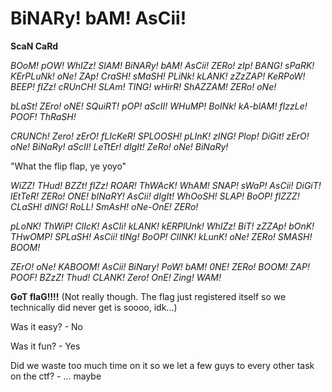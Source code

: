 # BiNARy! bAM! AsCii!

**ScaN CaRd**

*BOoM! pOW! WhIZz! SlAM! BiNARy! bAM! AsCii! ZERo! zIp! BANG! sPaRK! KErPLuNk! oNe! ZAp! CraSH! sMaSH! PLiNk! kLANK! zZzZAP! KeRPoW! BEEP! fIZz! cRUnCH! SLAm! TING! wHirR! ShAZZAM! ZERo! oNe!*

*bLaSt! ZEro! oNE! SQuiRT! pOP! aScII! WHuMP! BoINk! kA-blAM! fIzzLe! POOF! ThRaSH!*

*CRUNCh! Zero! zErO! fLIcKeR! SPLOOSH! pLInK! zING! Plop! DiGit! zErO! oNe! BiNaRy! aScII! LeTtEr! dIgIt! ZeRo! oNe! BiNaRy!*

"What the flip flap, ye yoyo"

*WiZZ! THud! BZZt! fIZz! ROAR! ThWAcK! WhAM! SNAP! sWaP! AsCii! DiGiT! lEtTeR! ZERo! ONE! bINaRY! AsCii! dIgIt! WhOoSH! SLAP! BoOP! fIZZZ! CLaSH! dING! RoLL! SmAsH! oNe-OnE! ZERo!*

*pLoNK! ThWiP! ClIcK! AsCIi! kLANK! kERPlUnk! WhIZz! BiT! zZZAp! bOnK! THwOMP! SPLaSH! AsCii! tINg! BoOP! ClINK! kLunK! oNe! ZERo! SMASH! BOOM!*

*ZErO! oNe! KABOOM! AsCii! BiNary! PoW! bAM! 0NE! ZERo! BOOM! ZAP! POOF! BZzZ! Thud! CLANK! Zero! OnE! Zing! WAM!*

**GoT flaG!!!!** (Not really though. The flag just registered itself so we technically did never get is soooo, idk...)

Was it easy? - No

Was it fun? - Yes

Did we waste too much time on it so we let a few guys to every other task on the ctf? - ... maybe